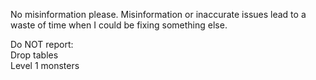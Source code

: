 No misinformation please.  Misinformation or inaccurate issues lead to a waste of time when I could be fixing something else.

Do NOT report:  
Drop tables  
Level 1 monsters
